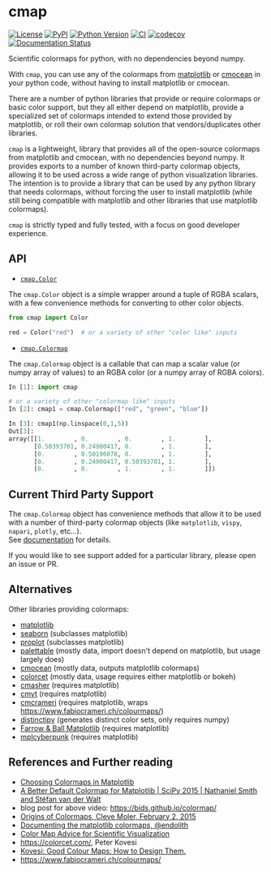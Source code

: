 # cmap

[![License](https://img.shields.io/pypi/l/cmap.svg?color=green)](https://github.com/tlambert03/cmap/raw/main/LICENSE)
[![PyPI](https://img.shields.io/pypi/v/cmap.svg?color=green)](https://pypi.org/project/cmap)
[![Python Version](https://img.shields.io/pypi/pyversions/cmap.svg?color=green)](https://python.org)
[![CI](https://github.com/tlambert03/cmap/actions/workflows/ci.yml/badge.svg)](https://github.com/tlambert03/cmap/actions/workflows/ci.yml)
[![codecov](https://codecov.io/gh/tlambert03/cmap/branch/main/graph/badge.svg)](https://codecov.io/gh/tlambert03/cmap)
[![Documentation Status](https://readthedocs.org/projects/cmap-docs/badge/?version=latest)](https://cmap-docs.readthedocs.io/en/latest/?badge=latest)

Scientific colormaps for python, with no dependencies beyond numpy.

With `cmap`, you can use any of the colormaps from [matplotlib](https://matplotlib.org/stable/tutorials/colors/colormaps.html) or [cmocean](https://matplotlib.org/cmocean/) in your python code, without having to install matplotlib or cmocean.

There are a number of python libraries that provide or require colormaps or
basic color support, but they all either depend on matplotlib, provide a
specialized set of colormaps intended to extend those provided by matplotlib, or
roll their own colormap solution that vendors/duplicates other libraries.

`cmap` is a lightweight, library that provides all of the open-source colormaps
from matplotlib and cmocean, with no dependencies beyond numpy.  It provides
exports to a number of known third-party colormap objects, allowing it to be
used across a wide range of python visualization libraries.  The intention is to provide
a library that can be used by any python library that needs colormaps, without
forcing the user to install matplotlib (while still being compatible with matplotlib
and other libraries that use matplotlib colormaps).

`cmap` is strictly typed and fully tested, with a focus on good developer experience.

## API

- [`cmap.Color`](https://cmap-docs.readthedocs.io/en/latest/colors/)

The `cmap.Color` object is a simple wrapper around a tuple of RGBA scalars, with
a few convenience methods for converting to other color objects.

```python
from cmap import Color

red = Color("red")  # or a variety of other "color like" inputs
```

- [`cmap.Colormap`](https://cmap-docs.readthedocs.io/en/latest/colormaps/)

The `cmap.Colormap` object is a callable that can map a scalar value (or numpy
array of values) to an RGBA color (or a numpy array of RGBA colors). 

```python
In [1]: import cmap

# or a variety of other "colormap like" inputs
In [2]: cmap1 = cmap.Colormap(["red", "green", "blue"])

In [3]: cmap1(np.linspace(0,1,5))
Out[3]:
array([[1.        , 0.        , 0.        , 1.        ],
       [0.50393701, 0.24900417, 0.        , 1.        ],
       [0.        , 0.50196078, 0.        , 1.        ],
       [0.        , 0.24900417, 0.50393701, 1.        ],
       [0.        , 0.        , 1.        , 1.        ]])
```

## Current Third Party Support

The `cmap.Colormap` object has convenience methods that allow it to be used with a number of third-party colormap objects (like
`matplotlib`, `vispy`, `napari`, `plotly`, etc...).  
See [documentation](https://cmap-docs.readthedocs.io/en/latest/colormaps/#usage-with-external-visualization-libraries)
for details.

If you would like to see support added for a particular library, please open an issue or PR. 

## Alternatives

Other libraries providing colormaps:


- [matplotlib](https://matplotlib.org/stable/tutorials/colors/colormaps.html)
- [seaborn](https://seaborn.pydata.org/tutorial/color_palettes.html)  (subclasses matplotlib)
- [proplot](https://proplot.readthedocs.io/en/latest/colormaps.html)  (subclasses matplotlib)
- [palettable](https://jiffyclub.github.io/palettable/) (mostly data, import doesn't depend on matplotlib, but usage largely does)
- [cmocean](https://matplotlib.org/cmocean/) (mostly data, outputs matplotlib colormaps)
- [colorcet](https://colorcet.holoviz.org/) (mostly data, usage requires either matplotlib or bokeh)
- [cmasher](https://cmasher.readthedocs.io/) (requires matplotlib)
- [cmyt](https://github.com/yt-project/cmyt) (requires matplotlib)
- [cmcrameri](https://github.com/callumrollo/cmcrameri) (requires matplotlib, wraps <https://www.fabiocrameri.ch/colourmaps/>)
- [distinctipy](https://github.com/alan-turing-institute/distinctipy)  (generates distinct color sets, only requires numpy)
- [Farrow & Ball Matplotlib](https://github.com/vork/farrowandball) (requires matplotlib)
- [mplcyberpunk](https://github.com/dhaitz/mplcyberpunk) (requires matplotlib)

## References and Further reading

- [Choosing Colormaps in Matplotlib](https://matplotlib.org/stable/tutorials/colors/colormaps.html)
- [A Better Default Colormap for Matplotlib | SciPy 2015 | Nathaniel Smith and Stéfan van der Walt](https://www.youtube.com/watch?v=xAoljeRJ3lU)
- blog post for above video: <https://bids.github.io/colormap/>
- [Origins of Colormaps, Cleve Moler, February 2, 2015](https://blogs.mathworks.com/cleve/2015/02/02/origins-of-colormaps/)
- [Documenting the matplotlib colormaps, @endolith](https://gist.github.com/endolith/2719900)
- [Color Map Advice for Scientific Visualization](https://www.kennethmoreland.com/color-advice/)
- <https://colorcet.com/>, Peter Kovesi
- [Kovesi: Good Colour Maps: How to Design Them.](https://arxiv.org/abs/1509.03700)
- https://www.fabiocrameri.ch/colourmaps/
